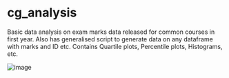 # cg_analysis

Basic data analysis on exam marks data released for common courses in first year. Also has generalised script to generate data on any dataframe with marks and ID etc. Contains Quartile plots, Percentile plots, Histograms, etc.

![image](https://github.com/aviral2004/cg_analysis/graphs/eg_midsem/eg_midsem_quartiles.png)
